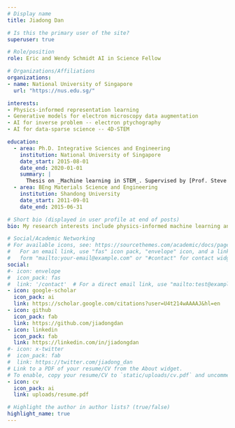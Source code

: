```yaml
---
# Display name
title: Jiadong Dan

# Is this the primary user of the site?
superuser: true

# Role/position
role: Eric and Wendy Schmidt AI in Science Fellow

# Organizations/Affiliations
organizations:
- name: National University of Singapore
  url: "https://nus.edu.sg/"

interests:
- Physics-informed representation learning
- Generative models for electron microscopy data augmentation
- AI for inverse problem -- electron ptychography
- AI for data-sparse science -- 4D-STEM

education:
  - area: Ph.D. Integrative Sciences and Engineering
    institution: National University of Singapore
    date_start: 2015-08-01
    date_end: 2020-01-01
    summary: |
      Thesis on _Machine learning in STEM_. Supervised by [Prof. Steve Pennycook](https://scholar.google.com/citations?user=UnDfo6sAAAAJ&hl=en).
  - area: BEng Materials Science and Engineering
    institution: Shandong University
    date_start: 2011-09-01
    date_end: 2015-06-31

# Short bio (displayed in user profile at end of posts)
bio: My research interests include physics-informed machine learning and scanning transmission electron microscopy.

# Social/Academic Networking
# For available icons, see: https://sourcethemes.com/academic/docs/page-builder/#icons
#   For an email link, use "fas" icon pack, "envelope" icon, and a link in the
#   form "mailto:your-email@example.com" or "#contact" for contact widget.
social:
#- icon: envelope
#  icon_pack: fas
#  link: '/contact'  # For a direct email link, use "mailto:test@example.org".
- icon: google-scholar
  icon_pack: ai
  link: https://scholar.google.com/citations?user=U4t214wAAAAJ&hl=en
- icon: github
  icon_pack: fab
  link: https://github.com/jiadongdan
- icon: linkedin
  icon_pack: fab
  link: https://linkedin.com/in/jiadongdan
#- icon: x-twitter
#  icon_pack: fab
#  link: https://twitter.com/jiadong_dan
# Link to a PDF of your resume/CV from the About widget.
# To enable, copy your resume/CV to `static/uploads/cv.pdf` and uncomment the lines below.
- icon: cv
  icon_pack: ai
  link: uploads/resume.pdf

# Highlight the author in author lists? (true/false)
highlight_name: true
---
```

